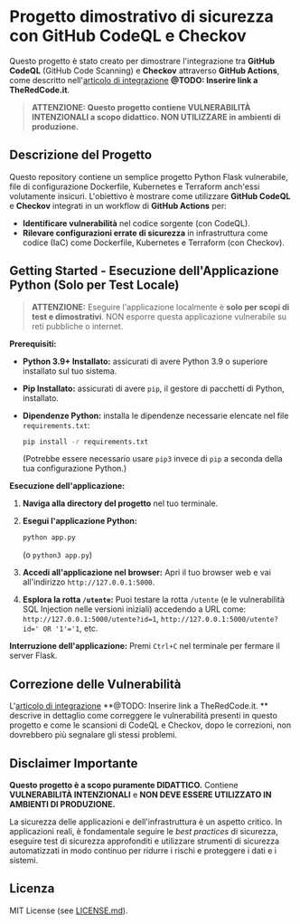 # Progetto dimostrativo di sicurezza con GitHub CodeQL e Checkov

Questo progetto è stato creato per dimostrare l'integrazione tra **GitHub CodeQL** (GitHub Code Scanning) e **Checkov** attraverso **GitHub Actions**, come descritto nell'[articolo di integrazione](https://www.google.com/url?sa=E&source=gmail&q=./INTEGRAZIONE_CODEQL_CHECKOV.md) **@TODO: Inserire link a TheRedCode.it**.

> **ATTENZIONE: Questo progetto contiene VULNERABILITÀ INTENZIONALI a scopo didattico. NON UTILIZZARE in ambienti di produzione.**

## Descrizione del Progetto

Questo repository contiene un semplice progetto Python Flask vulnerabile, file di configurazione Dockerfile, Kubernetes e Terraform anch'essi volutamente insicuri. L'obiettivo è mostrare come utilizzare **GitHub CodeQL** e **Checkov** integrati in un workflow di **GitHub Actions** per:

  * **Identificare vulnerabilità** nel codice sorgente (con CodeQL).
  * **Rilevare configurazioni errate di sicurezza** in infrastruttura come codice (IaC) come Dockerfile, Kubernetes e Terraform (con Checkov).

## Getting Started - Esecuzione dell'Applicazione Python (Solo per Test Locale)

> **ATTENZIONE:**  Eseguire l'applicazione localmente è **solo per scopi di test e dimostrativi**. NON esporre questa applicazione vulnerabile su reti pubbliche o internet.

**Prerequisiti:**

  * **Python 3.9+ Installato:** assicurati di avere Python 3.9 o superiore installato sul tuo sistema.

  * **Pip Installato:** assicurati di avere `pip`, il gestore di pacchetti di Python, installato.

  * **Dipendenze Python:** installa le dipendenze necessarie elencate nel file `requirements.txt`:

    ```bash
    pip install -r requirements.txt
    ```

    (Potrebbe essere necessario usare `pip3` invece di `pip` a seconda della tua configurazione Python.)

**Esecuzione dell'applicazione:**

1.  **Naviga alla directory del progetto** nel tuo terminale.

2.  **Esegui l'applicazione Python:**

    ```bash
    python app.py
    ```

    (o `python3 app.py`)

3.  **Accedi all'applicazione nel browser:** Apri il tuo browser web e vai all'indirizzo `http://127.0.0.1:5000`.

4.  **Esplora la rotta `/utente`:**  Puoi testare la rotta `/utente` (e le vulnerabilità SQL Injection nelle versioni iniziali) accedendo a URL come: `http://127.0.0.1:5000/utente?id=1`, `http://127.0.0.1:5000/utente?id=' OR '1'='1`, etc.

**Interruzione dell'applicazione:** Premi `Ctrl+C` nel terminale per fermare il server Flask.

## Correzione delle Vulnerabilità

L'[articolo di integrazione](https://www.google.com/url?sa=E&source=gmail&q=./INTEGRAZIONE_CODEQL_CHECKOV.md) **@TODO: Inserire link a TheRedCode.it. ** descrive in dettaglio come correggere le vulnerabilità presenti in questo progetto e come le scansioni di CodeQL e Checkov, dopo le correzioni, non dovrebbero più segnalare gli stessi problemi.

## Disclaimer Importante

**Questo progetto è a scopo puramente DIDATTICO.** Contiene **VULNERABILITÀ INTENZIONALI** e **NON DEVE ESSERE UTILIZZATO IN AMBIENTI DI PRODUZIONE.**

La sicurezza delle applicazioni e dell'infrastruttura è un aspetto critico. In applicazioni reali, è fondamentale seguire le *best practices* di sicurezza, eseguire test di sicurezza approfonditi e utilizzare strumenti di sicurezza automatizzati in modo continuo per ridurre i rischi e proteggere i dati e i sistemi.

## Licenza

MIT License (see [LICENSE.md](LICENSE.md)).

